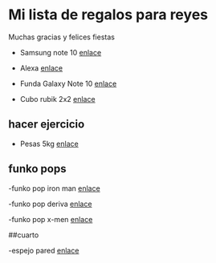 # Mi lista de regalos para reyes

 Muchas gracias y felices fiestas

- Samsung note 10 [enlace](https://www.amazon.com/-/es/Galaxy-Note-10/dp/B07Z43S4XB/ref=sr_1_7?__mk_es_US=%C3%85M%C3%85%C5%BD%C3%95%C3%91&crid=2HFO9SMHIF924&dchild=1&keywords=note+10+lite&qid=1608923415&sprefix=note+10+%2Caps%2C236&sr=)

- Alexa [enlace](https://www.amazon.com/Echo-Dot-3ra-Gen-inteligente/dp/B07FZ8S74R/ref=sr_1_5_sspa?__mk_es_US=%C3%85M%C3%85%C5%BD%C3%95%C3%91&crid=3TB2OA2X19KN9&dchild=1&keywords=alexa&qid=1608923712&sprefix=ale%2Caps%2C239&sr=8-5-spons&psc=1&spLa=ZW5jcnlwdGVkUXVhbGlmaWVyPUE3VU5DRjYwTDNTRzMmZW5jcnlwdGVkSWQ9QTEwMzAwNDMzRk9FSzVMWk41T1ZLJmVuY3J5cHRlZEFkSWQ9QTAyNjQwODkxWTJUVDk4VFNHRE1XJndpZGdldE5hbWU9c3BfbXRmJmFjdGlvbj1jbGlja1JlZGlyZWN0JmRvTm90TG9nQ2xpY2s9dHJ1ZQ==)

- Funda Galaxy Note 10 [enlace](https://www.amazon.es/dp/B083SQ5VKD/ref=sspa_dk_detail_1?psc=1&pd_rd_i=B083SQ5VKD&pd_rd_w=Sbq4p&pf_rd_p=af12bbbd-c74b-4d8c-ad16-2ed2a7b363ab&pd_rd_wg=WDcdk&pf_rd_r=9H4ZFCV184TGSXVDY8YY&pd_rd_r=ce450579-a49f-4218-b3ea-ac3a4566dfe3&smid=A77FI1O4U9SG2&spLa=ZW5jcnlwdGVkUXVhbGlmaWVyPUExWTFBWU5VUVVRRlU0JmVuY3J5cHRlZElkPUEwOTAyMzE1MTBFRTdJVFBHN0JCQyZlbmNyeXB0ZWRBZElkPUEwODY3NTAyMldENUpES01aWDNGSSZ3aWRnZXROYW1lPXNwX2RldGFpbCZhY3Rpb249Y2xpY2tSZWRpcmVjdCZkb05vdExvZ0NsaWNrPXRydWU==)

- Cubo rubik  2x2 [enlace](https://www.amazon.es/Maomaoyu-Speed-2x2x2-Carbono-Magico%EF%BC%88Negro%EF%BC%89/dp/B078G22VMK/ref=sr_1_4?dchild=1&keywords=cubo+rubik+2x2&qid=1608935814&sr=8-4)

## hacer ejercicio

- Pesas  5kg [enlace ](https://www.decathlon.es/es/p/mancuernas-vinilo-2-x-5kg-fitness-gym-pilates-nyamba-negro/_/R-p-130443?mc=8336580&c=NEGRO)

## funko pops
-funko pop iron man [enlace](https://www.amazon.es/POP-Funko-Avengers-Iron-Glows/dp/B083YS9R43/ref=sr_1_1?__mk_es_ES=%C3%85M%C3%85%C5%BD%C3%95%C3%91&crid=91GPVFYYL6AR&dchild=1&keywords=funko+pop+iron+man&qid=1608938544&quartzVehicle=69-2032&replacementKeywords=funko+pop+iron&sprefix=funko+pop+iron%2Caps%2C184&sr=8-1)

-funko pop deriva [enlace](https://www.amazon.es/Funko-Figura-Vinilo-Fortnite-36976/dp/B07L46GPLF/ref=sr_1_1?__mk_es_ES=%C3%85M%C3%85%C5%BD%C3%95%C3%91&crid=NKUF5PT8AO9Q&dchild=1&keywords=funko+pop+deriva&qid=1608938919&sprefix=funko+pop+der%2Caps%2C180&sr=8-1)

-funko pop x-men [enlace](https://www.amazon.es/Funko-Pop-Marvel-20th-Wolverine-Coleccionable/dp/B082FS24N3/ref=sr_1_17?__mk_es_ES=%C3%85M%C3%85%C5%BD%C3%95%C3%91&crid=3HVVKH653387B&dchild=1&keywords=funko+pop+x-men&qid=1608939244&sprefix=funko+pop+x-%2Caps%2C170&sr=8-17)

##cuarto

-espejo pared [enlace](https://www.ikea.com/es/es/p/nissedal-espejo-blanco-30320316/)
